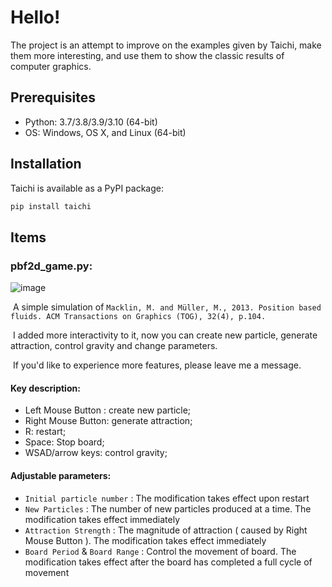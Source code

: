 # Hello!

The project is an attempt to improve on the examples given by Taichi, make them more interesting, and use them to show the classic results of computer graphics.

## Prerequisites

- Python: 3.7/3.8/3.9/3.10 (64-bit)
- OS: Windows, OS X, and Linux (64-bit)

## Installation

Taichi is available as a PyPI package:

```bash
pip install taichi
```

## Items

### pbf2d_game.py:

![image](https://github.com/NextoneX/Graphics_by_Taichi/blob/main/resource/demo.gif)

​	A simple simulation of `Macklin, M. and Müller, M., 2013. Position based fluids. ACM Transactions on Graphics (TOG), 32(4), p.104.`

​	I added more interactivity to it, now you can create new particle, generate attraction, control gravity and change parameters.

​	If you'd like to experience more features, please leave me a message.  

#### Key description:

- Left Mouse Button : create new particle;
- Right Mouse Button: generate attraction;
- R: restart;  
- Space: Stop board;  
- WSAD/arrow keys: control gravity;

#### Adjustable parameters:

- `Initial particle number` : The modification takes effect upon restart
- `New Particles` : The number of new particles produced at a time. The modification takes effect immediately
- `Attraction Strength` : The magnitude of attraction ( caused by Right Mouse Button ). The modification takes effect immediately
- `Board Period` & `Board Range` : Control the movement of board. The modification takes effect after the board has completed a full cycle of movement





